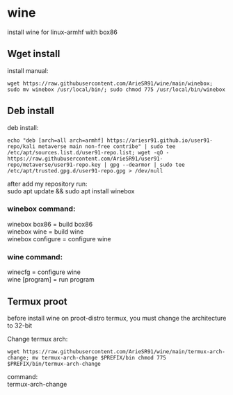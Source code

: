 # wine
install wine for linux-armhf with box86

## Wget install
install manual:
```
wget https://raw.githubusercontent.com/ArieSR91/wine/main/winebox; sudo mv winebox /usr/local/bin/; sudo chmod 775 /usr/local/bin/winebox
```
## Deb install
deb install:
```
echo "deb [arch=all arch=armhf] https://ariesr91.github.io/user91-repo/kali metaverse main non-free contribe" | sudo tee /etc/apt/sources.list.d/user91-repo.list; wget -qO - https://raw.githubusercontent.com/ArieSR91/user91-repo/metaverse/user91-repo.key | gpg --dearmor | sudo tee /etc/apt/trusted.gpg.d/user91-repo.gpg > /dev/null
```
after add my repository run:\
sudo apt update && sudo apt install winebox


### winebox command:

winebox box86 = build box86\
winebox wine = build wine\
winebox configure = configure wine


### wine command:

winecfg = configure wine\
wine [program] = run program


## Termux proot
before install wine on proot-distro termux, you must change the architecture to 32-bit

Change termux arch:
```
wget https://raw.githubusercontent.com/ArieSR91/wine/main/termux-arch-change; mv termux-arch-change $PREFIX/bin chmod 775 $PREFIX/bin/termux-arch-change
```
command:\
termux-arch-change
